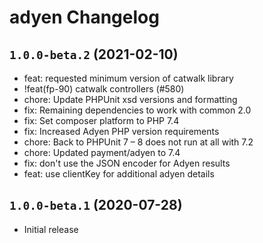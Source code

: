 # adyen Changelog

## `1.0.0-beta.2` (2021-02-10)

* feat: requested minimum version of catwalk library
* !feat(fp-90) catwalk controllers (#580)
* chore: Update PHPUnit xsd versions and formatting
* fix: Remaining dependencies to work with common 2.0
* fix: Set composer platform to PHP 7.4
* fix: Increased Adyen PHP version requirements
* chore: Back to PHPUnit 7 – 8 does not run at all with 7.2
* chore: Updated payment/adyen to 7.4
* fix: don't use the JSON encoder for Adyen results
* feat: use clientKey for additional adyen details

## `1.0.0-beta.1` (2020-07-28)

* Initial release
